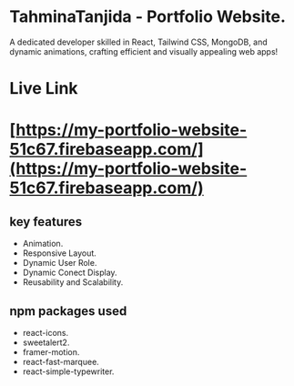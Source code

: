 # TahminaTanjida -  Portfolio Website.

A dedicated developer skilled in React, Tailwind CSS, MongoDB, and dynamic animations, crafting efficient and visually appealing web apps!


# Live Link
# [https://my-portfolio-website-51c67.firebaseapp.com/](https://my-portfolio-website-51c67.firebaseapp.com/)

## key features 


- Animation.
- Responsive Layout.
- Dynamic User Role.
- Dynamic Conect Display.
- Reusability and Scalability.



## npm packages used

- react-icons.
- sweetalert2.
- framer-motion.
- react-fast-marquee.
- react-simple-typewriter.

